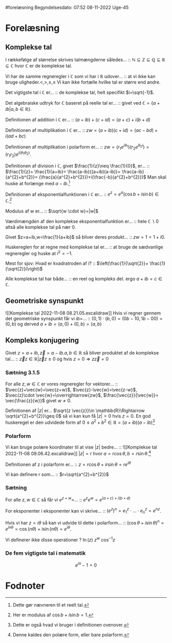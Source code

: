 #forelæsning 
Begyndelsesdato: 07:52   08-11-2022   Uge-45
# Forelæsning
## Komplekse tal
I rækkefølge af størrelse skrives talmængderne således... :: $\mathbb{N}\subseteq \mathbb{Z}\subseteq \mathbb{Q}\subseteq \mathbb{R}\subseteq \mathbb{C}$ hvor $\mathbb{C}$ er de komplekse tal.
<!--SR:!2022-11-15,4,274-->
Vi har de samme regneregler i $\mathbb{C}$ som vi har i $\mathbb{R}$ udover... :: at vi ikke kan bruge uligheder.$<,>,\geq,\leq$ Vi kan ikke fortælle hvilke tal er større end andre.
<!--SR:!2022-11-12,1,230-->
Det vigtigste tal i $\mathbb{C}$ er... :: de komplekse tal, helt specifikt $i=\sqrt{-1}$.
<!--SR:!2022-11-15,4,274-->
Det algebraiske udtryk for $\mathbb{C}$ baseret på reelle tal er... :: givet ved $\mathbb{C}=\{a+ib|a,b \in \mathbb{R} \}$.
<!--SR:!2022-11-15,4,274-->

Definitionen af addition i $\mathbb{C}$ er... :: $(a+ib)+(c+id)=(a+c)+i(b+d)$
<!--SR:!2022-11-15,4,270-->
Definitionen af multiplikation i $\mathbb{C}$ er... :: $zw=(a+ib)(c+id)=(ac-bd)+i(ad+bc)$
<!--SR:!2022-11-15,4,270-->
Definitionen af multiplikation i polarform er... :: $zw=(r_{1}e^{i \theta_{1}})(r_{2}e^{\theta_{2} i})=(r_{1}r_{2})e^{i(\theta_{1}\theta_{2})}$.
<!--SR:!2022-11-12,1,230-->
Definitionen af division i $\mathbb{C}$, givet $\frac{1}{z}\neq \frac{1}{0}$, er... :: $\frac{1}{z}= \frac{1}{a+ib}= \frac{a-ib}{(a+ib)(a-ib)}= \frac{a-ib}{a^{2}+b^{2}}= (\frac{a}{a^{2}+b^{2}})+i(\frac{-b}{a^{2}+b^{2}})$ Man skal huske at forlænge med $a-ib$.[^1]
<!--SR:!2022-11-15,4,270-->
Definitionen af eksponentialfunktionen i $\mathbb{C}$ er... :: $e^{z}=e^{a}(\cos{b}+i \sin{b})\in \mathbb{C}$.[^4]
<!--SR:!2022-11-15,4,270-->

Modulus af w er... :: $\sqrt{w \cdot w}=|w|$
<!--SR:!2022-11-12,1,234-->
Værdimængden af den komplekse eksponentialfunktion er... :: hele $\mathbb{C}\backslash 0$ altså alle komplekse tal på nær 0.
<!--SR:!2022-11-15,4,270-->
Givet $z=a+ib,w=\frac{1}{a+ib}$ så bliver deres produkt... :: $zw=1=1+i0$.
<!--SR:!2022-11-15,4,274-->
Huskereglen for at regne med komplekse tal er... :: at bruge de sædvanlige regneregler og huske at $i^{2}=-1$.
<!--SR:!2022-11-14,3,254-->
Mest for sjov: Hvad er kvadratroden af i? :: $\left(\frac{1}{\sqrt{2}}+ \frac{1}{\sqrt{2}}i\right)$ 
<!--SR:!2022-11-12,1,230-->
Alle komplekse tal har både... :: en reel og kompleks del. ergo $a+ib=c \in \mathbb{C}$.
<!--SR:!2022-11-15,4,274-->

## Geometriske synspunkt
![[Komplekse tal 2022-11-08 08.21.05.excalidraw]]
Hvis vi regner gennem det geometriske synspunkt får vi $ib=$... :: $(0,1)\cdot (b,0)=(0b-10,1b-00)=(0,b)$ og derved $a+ib=(a,0)+(0,b)=(a,b)$
<!--SR:!2022-11-15,4,274-->

## Kompleks konjugering
Givet $z=a+ib,\vec{z}=a-ib.a,b \in \mathbb{R}$ så bliver produktet af de komplekse tal... :: $\vec{z}z \in \mathbb{R}|\vec{z}z \geq 0$ og hvis $z=0\Rightarrow z \vec{z}=0$
<!--SR:!2022-11-12,1,234-->
### Sætning 3.1.5
For alle $z,w \in \mathbb{C}$ er vores regneregler for vektorer... :: $\vec{z}+\vec{w}=\vec{z+w}$, $\vec{z}-\vec{w}=\vec{z-w}$, $\vec{z}\cdot \vec{w}=\overrightarrow{zw}$, $\frac{\vec{z}}{\vec{w}}= \vec{\frac{z}{w}}$ givet $w \neq 0$.
<!--SR:!2022-11-14,3,254-->
Definitionen af $|z|$ er... $\sqrt{z \vec{z}}\in \mathbb{R}\Rightarrow \sqrt{a^{2}+b^{2}}\geq 0$ så vi kan kun få $|z|=0$ hvis $z=0$.
En god huskeregel er den udvidede form af $0\leq a^{2}+b^{2}\in \mathbb{R}=(a+ib)(a-ib)$[^2]
### Polarform
Vi kan bruge polære koordinater til at vise $|z|$ bedre... :: ![[Komplekse tal 2022-11-08 09.06.42.excalidraw]] $|z|=r$ hvor $a=r \cos{\theta },b=r \sin{\theta }$.[^3]
<!--SR:!2022-11-15,4,274-->
Definitionen af z i polarform er... :: $z=r \cos{\theta }+ir \sin{\theta }=re^{i \theta }$ 
<!--SR:!2022-11-14,3,250-->
Vi kan definere r som... :: $r=\sqrt{a^{2}+b^{2}}$ 
<!--SR:!2022-11-15,4,274-->
### Sætning
For alle $z,w \in \mathbb{C}$ så får vi $e^{z+w}=$... :: $e^{z}e^{w}=e^{(a+c)+i(b+d)}$
<!--SR:!2022-11-15,4,274-->
For eksponenter i eksponenter kan vi skrive... :: $(e^{z})^{n}=e^{z}_{1}\cdot ...\cdot e_{n}^{z}=e^{nz}$.
<!--SR:!2022-11-15,4,270-->
Hvis vi har $z=i \theta$ så kan vi udvide til dette i polarform... :: $(\cos{\theta }+i \sin{\theta })^{n}=e^{i n \theta }=\cos{}(n \theta )+i \sin{(n \theta )}=e^{i \theta }$.
<!--SR:!2022-11-15,4,270-->

Vi definerer ikke disse operationer
?
$\ln(z)$
$z^{w}$
$\cos^{-1}{z}$
<!--SR:!2022-11-14,3,250-->


### De fem vigtigste tal i matematik
$$e^{i \pi }-1=0$$
# Fodnoter
[^1]: Dette gør nævneren til et reelt tal.
[^2]: Dette er også hvad vi bruger i definitionen ovenover.
[^3]: Denne kaldes den polære form, eller bare polarform.
[^4]: Her er modulus af $\cos{b}+i \sin{b}=1.$